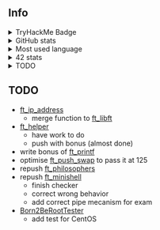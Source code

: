 ## Info

<details>
  <summary>TryHackMe Badge</summary>
  <br>
  <img src="https://tryhackme-badges.s3.amazonaws.com/Pixailz.png?1" alt="TryHackMe">
</details>
<details>
  <summary>GitHub stats</summary>
  <br>
  <img src="https://github-readme-stats.vercel.app/api?username=Pixailz&theme=chartreuse-dark&show_icons=true">
</details>
<details>
  <summary>Most used language</summary>
  <br>
  <img src="https://github-readme-stats.vercel.app/api/top-langs/?username=Pixailz&theme=chartreuse-dark&layout=compact&langs_count=10">
</details>
<details>
  <summary>42 stats</summary>
  <br>
  <a href="https://profile.intra.42.fr/users/brda-sil">
    <img src="https://badgen.net/badge/Angoul%C3%AAme/brda-sil/50C878?cache=86400&icon=https://meta.intra.42.fr/images/42_logo.svg">
  </a>
</details>
<details>
 <summary>TODO</summary>
</details>

## TODO

- [ft_ip_address](https://github.com/Pixailz/ft_ip_address)
  - merge function to [ft_libft](https://github.com/Pixailz/ft_libft)
- [ft_helper](https://github.com/Pixailz/ft_helper)
  - have work to do
  - push with bonus (almost done)
- write bonus of [ft_printf](https://github.com/Pixailz/ft_printf)
- optimise [ft_push_swap](https://github.com/Pixailz/ft_push_swap) to pass it at 125
- repush [ft_philosophers](https://github.com/Pixailz/ft_philosophers)
- repush [ft_minishell](https://github.com/Pixailz/ft_minishell)
  - finish checker
  - correct wrong behavior
  - add correct pipe mecanism for exam
- [Born2BeRootTester](https://github.com/Pixailz/Born2BeRootTester)
  - add test for CentOS
